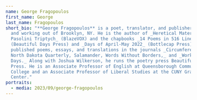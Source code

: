 ```yaml
---
name: George Fragopoulos
first_name: George
last_name: Fragopoulos
short_bio: "**George Fragopoulos** is a poet, translator, and publisher living
  and working out of Brooklyn, NY. He is the author of _Heretical Materialism: A
  Pasolini Triptych_ (BlazeVOX) and the chapbooks _14 Poems in 516 Lines_
  (Beautiful Days Press) and _Days of April-May 2022_ (Bottlecap Press). He has
  published poems, essays, and translations in the journals _Circumference,
  North Dakota Quarterly, Salamander, Words Without Borders,_ and _Works and
  Days._ Along with Joshua Wilkerson, he runs the poetry press Beautiful Days
  Press. He is an Associate Professor of English at Queensborough Community
  College and an Associate Professor of Liberal Studies at the CUNY Graduate
  Center."
portraits:
  - media: 2023/09/george-fragopoulos
---
```

